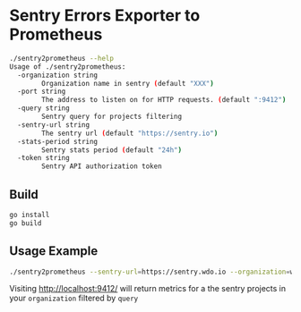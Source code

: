 # Sentry Errors Exporter to Prometheus

```bash
./sentry2prometheus --help
Usage of ./sentry2prometheus:
  -organization string
    	Organization name in sentry (default "XXX")
  -port string
    	The address to listen on for HTTP requests. (default ":9412")
  -query string
    	Sentry query for projects filtering
  -sentry-url string
    	The sentry url (default "https://sentry.io")
  -stats-period string
    	Sentry stats period (default "24h")
  -token string
    	Sentry API authorization token
```

## Build

```bash
go install
go build
```

## Usage Example

```bash
./sentry2prometheus --sentry-url=https://sentry.wdo.io --organization=wargaming --query=team:bismarck --token=7daef5d63f6746ae8b1f5abe2e3872786ee7cea23ade46e29b536c28463ebe
```

Visiting [http://localhost:9412/](http://localhost:9412/) will return metrics for a the sentry projects in your `organization` filtered by `query`
